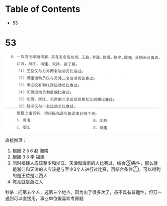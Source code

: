 # Table of Contents

* [53](#53)


# 53

![1708757095740](.images/1708757095740.png)

直接推理：

1. 根据 2 5 6 赵 海南
2. 根据 3 5  李 福建
3.  同时福建人应该至少和浙江、天津和海南的人比赛过，结合⑤条件，那么就是浙江和天津的人应该是与至少3个人进行过比赛，再结合条件①，可以得到的是王益是江西人 
4. 陈亮就是浙江人





秒杀：问第五个人，选第三个地点。因为出了很多次了，虽不具有普适性，但万一遇到可以直接用，事业单位很喜欢考原题

